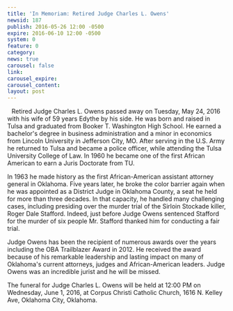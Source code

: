 ```yaml
---
title: 'In Memoriam: Retired Judge Charles L. Owens'
newsid: 187
publish: 2016-05-26 12:00 -0500
expire: 2016-06-10 12:00 -0500
system: 0
feature: 0
category: 
news: true
carousel: false
link: 
carousel_expire: 
carousel_content: 
layout: post
---
```

<img style="float: left; margin: 0 10px 10px 0;" src="http://www.oscn.net/images/news/owens-charles.jpg" alt="">
<p>Retired Judge Charles L. Owens passed away on Tuesday, May 24, 2016 with his wife of 59 years Edythe by his side. He was born and raised in Tulsa and graduated from Booker T. Washington High School.  He earned a bachelor's degree in business administration and a minor in economics from Lincoln University in Jefferson City, MO.  After serving in the U.S. Army he returned to Tulsa and became a police officer, while attending the Tulsa University College of Law.  In 1960 he became one of the first African American to earn a Juris Doctorate from TU.</p>
<p>In 1963 he made history as the first African-American assistant attorney general in Oklahoma. Five years later, he broke the color barrier again when he was appointed as a District Judge in Oklahoma County, a seat he held for more than three decades.  In that capacity, he handled many challenging cases, including presiding over the murder trial of the Sirloin Stockade killer, Roger Dale Stafford.  Indeed, just before Judge Owens sentenced Stafford for the murder of six people Mr. Stafford thanked him for conducting a fair trial.</p>
<p>Judge Owens has been the recipient of numerous awards over the years including the OBA Trailblazer Award in 2012. He received the award because of his remarkable leadership and lasting impact on many of Oklahoma's current attorneys, judges and African-American leaders. Judge Owens was an incredible jurist and he will be missed.</p>
<p>The funeral for Judge Charles L. Owens will be held at 12:00 PM on Wednesday, June 1, 2016, at Corpus Christi Catholic Church, 1616 N. Kelley Ave, Oklahoma City, Oklahoma.</p>